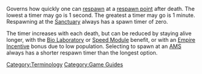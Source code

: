 Governs how quickly one can [respawn](Respawn.md) at a [respawn
point](spawn_point.md) after death. The lowest a timer may go is
1 second. The greatest a timer may go is 1 minute. Respawning at the
[Sanctuary](../locations/Sanctuary.md) always has a spawn timer of zero.

The timer increases with each death, but can be reduced by staying alive
longer, with the [Bio Laboratory](../locations/Bio_Laboratory.md) or [Speed
Module](../etc/Speed_Module.md) benefit, or with an [Empire
Incentive](../etc/Empire_Incentives.md) bonus due to low population.
Selecting to spawn at an [AMS](../vehicles/Advanced_Mobile_Station.md) always has a shorter
respawn timer than the longest option.

[Category:Terminology](Category:Terminology.md) [Category:Game
Guides](Category:Game_Guides.md)

